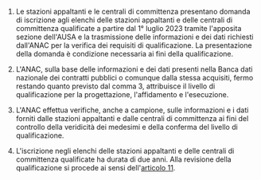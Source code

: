 1. Le stazioni appaltanti e le centrali di committenza presentano domanda di iscrizione agli elenchi delle stazioni appaltanti e delle centrali di committenza qualificate a partire dal 1° luglio 2023 tramite l'apposita sezione dell'AUSA e la trasmissione delle informazioni e dei dati richiesti dall'ANAC per la verifica dei requisiti di qualificazione. La presentazione della domanda è condizione necessaria ai fini della qualificazione.

2. L'ANAC, sulla base delle informazioni e dei dati presenti nella Banca dati nazionale dei contratti pubblici o comunque dalla stessa acquisiti, fermo restando quanto previsto dal comma 3, attribuisce il livello di qualificazione per la progettazione, l'affidamento e l'esecuzione.

3. L'ANAC effettua verifiche, anche a campione, sulle informazioni e i dati forniti dalle stazioni appaltanti e dalle centrali di committenza ai fini del controllo della veridicità dei medesimi e della conferma del livello di qualificazione.

4. L'iscrizione negli elenchi delle stazioni appaltanti e delle centrali di committenza qualificate ha durata di due anni. Alla revisione della qualificazione si procede ai sensi dell'[articolo 11](/allegato-2.4-articolo-11/2).

